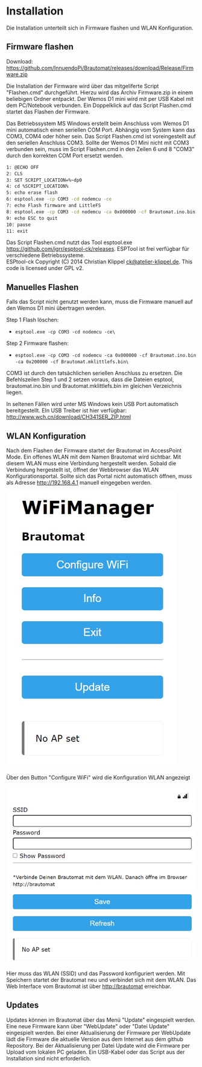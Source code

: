 # Installation

Die Installation unterteilt sich in Firmware flashen und WLAN Konfiguration.

## Firmware flashen

Download: <https://github.com/InnuendoPi/Brautomat/releases/download/Release/Firmware.zip>

Die Installation der Firmware wird über das mitgeliferte Script "Flashen.cmd" durchgeführt. Hierzu wird das Archiv Firmware.zip in einem beliebigen Ordner entpackt. Der Wemos D1 mini wird mit per USB Kabel mit dem PC/Notebook verbunden. Ein Doppelklick auf das Script Flashen.cmd startet das Flashen der Firmware.

Das Betriebssystem MS Windows erstellt beim Anschluss vom Wemos D1 mini automatisch einen seriellen COM Port. Abhängig vom System kann das COM3, COM4 oder höher sein. Das Script Flashen.cmd ist voreingestellt auf den seriellen Anschluss COM3. Sollte der Wemos D1 Mini nicht mit COM3 verbunden sein, muss im Script Flashen.cmd in den Zeilen 6 und 8 "COM3" durch den korrekten COM Port ersetzt werden.

```bash
1: @ECHO OFF
2: CLS
3: SET SCRIPT_LOCATION=%~dp0
4: cd %SCRIPT_LOCATION%
5: echo erase flash
6: esptool.exe -cp COM3 -cd nodemcu -ce
7: echo Flash firmware and LittleFS
8: esptool.exe -cp COM3 -cd nodemcu -ca 0x000000 -cf Brautomat.ino.bin -ca 0x200000 -cf Brautomat.mklittlefs.bin
9: echo ESC to quit
10: pause
11: exit
```

Das Script Flashen.cmd nutzt das Tool esptool.exe <https://github.com/igrr/esptool-ck/releases>. ESPTool ist frei verfügbar für verschiedene Betriebssysteme.\
ESPtool-ck Copyright (C) 2014 Christian Klippel <ck@atelier-klippel.de>. This code is licensed under GPL v2.

## Manuelles Flashen

Falls das Script nicht genutzt werden kann, muss die Firmware manuell auf den Wemos D1 mini übertragen werden.

Step 1 Flash löschen:

- `esptool.exe -cp COM3 -cd nodemcu -ce\`

Step 2 Firmware flashen:

- `esptool.exe -cp COM3 -cd nodemcu -ca 0x000000 -cf Brautomat.ino.bin -ca 0x200000 -cf Brautomat.mklittlefs.bin\`

COM3 ist durch den tatsächlichen seriellen Anschluss zu ersetzen. Die Befehlszeilen Step 1 und 2 setzen voraus, dass die Dateien esptool, brautomat.ino.bin und Brautomat.mklittlefs.bin im gleichen Verzeichnis liegen.

In seltenen Fällen wird unter MS Windows kein USB Port automatisch bereitgestellt. EIn USB Treiber ist hier verfügbar: <http://www.wch.cn/download/CH341SER_ZIP.html>

## WLAN Konfiguration

Nach dem Flashen der Firmware startet der Brautomat im AccessPoint Mode. Ein offenes WLAN mit dem Namen Brautomat wird sichtbar. Mit diesem WLAN muss eine Verbindung hergestellt werden. Sobald die Verbindung hergestellt ist, öffnet der Webbrowser das WLAN Konfigurationsportal. Sollte sich das Portal nicht automatisch öffnen, muss als Adresse <http://192.168.4.1> manuell eingegeben werden.

![IDS](/docs/img/wlan1.jpg)

Über den Button "Configure WiFi" wird die Konfiguration WLAN angezeigt

![IDS](/docs/img/wlan2.jpg)

Hier muss das WLAN (SSID) und das Password konfiguriert werden. Mit Speichern startet der Brautomat neu und verbindet sich mit dem WLAN. Das Web Interface vom Brautomat ist über <http://brautomat> erreichbar.

## Updates

Updates können im Brautomat über das Menü "Update" eingespielt werden. Eine neue Firmware kann über "WebUpdate" oder "Datei Update" eingespielt werden. Bei einer Aktualisierung der Firmware per WebUpdate lädt die Firmware die aktuelle Version aus dem Internet aus dem github Repository. Bei der Aktualisierung per Datei Update wird die Firmware per Upload vom lokalen PC geladen. Ein USB-Kabel oder das Script aus der Installation sind nicht erforderlich.
